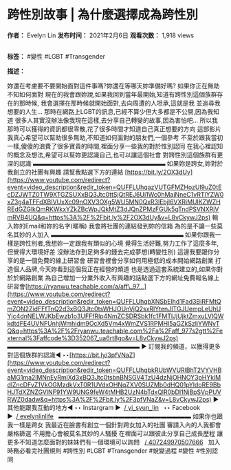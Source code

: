 # 跨性別故事 | 為什麼選擇成為跨性別

**作者：** Evelyn Lin
**发布时间：** 2021年2月6日
**观看次数：** 1,918 views

[![](data:image/gif;base64,iVBORw0KGgoAAAANSUhEUgAAAAEAAAABCAQAAAC1HAwCAAAAC0lEQVR42mN8XA8AAksBZG7LpHYAAAAASUVORK5CYII=)](/@evelynlin9628)

**标签：** #變性 #LGBT #Transgender

**描述：**

妳還在考慮要不要開始面對這件事嗎?妳還在等哪天妳準備好嗎? 如果你正在無助不知如何面對 現在的我會跟妳說,如果我回到當年最開始,知道有跨性別這個族群存在的那時候, 我會選擇在那時候就開始面對,去向周遭的人坦承,這就是我 並追尋我想要的人生... 那時在網路上LGBT的訊息,已經不算少但大多都是不公開,因為我知道 很多人其實沒辦法像我現在這樣,去分享自己轉變的故事,因為害怕吧... 所以我那時可以獲得的資訊都很零散,花了很多時間才知道自己真正想要的方向 這部影片我真心希望可以幫助很多無助,不知道如何面對的朋友們,一個參考 不至於跟我當初一樣,傻傻的浪費了很多寶貴的時間,裡面分享一些我的對於性別認同 在我心裡認知的概念及想法,希望可以幫妳更認識自己,也可以讓這個社會 對跨性別這個族群有更深的認識 ▬▬▬▬▬▬▬▬▬▬▬▬▬▬▬▬▬▬▬▬▬▬ 如果妳是跨女,妳對於我創立的社團有興趣 請幫我點選下方的連結 [https://bit.ly/2OX3dUy](https://www.youtube.com/redirect?event=video_description&redir_token=QUFFLUhqazVUTGFMZHozUl9uZ0tEcDZJWTZ0TW9XTGZSUXxBQ3Jtc0ttSjQtREJ6Ui1Wc0hMajNneC1vRTlYZW0xZ3g4aTFFdXBIVUxXc09nOXV3OXg5WU5MN0QxR3lEbjl6VXRiMUlKZWZHREdGZGlkQmRKWkxYZkZBcWpJQkMtZ3dJQnZPMzFGUk5qTndPSVNXRjVmRVB4UQ&q=https%3A%2F%2Fbit.ly%2F2OX3dUy&v=L8vCkywJ2ps) 輸入妳的Email和妳的名字(暱稱) 我會將社團的連結發到妳的信箱 為的是不讓一些莫名其妙的人加入 ▬▬▬▬▬▬▬▬▬▬▬▬▬▬▬▬▬▬▬▬▬▬ 如果你跟我一樣是跨性別者,我想妳一定跟我有類似的心境 覺得生活好難,努力工作了這麼多年,但覺得大環境好差 沒辦法存到足夠多的錢去完成夢想(轉變性別) 這邊我要跟你分享的是一個免費的線上研習會 研習會裡會分享如何用極低的成本開始網路創業 打造個人品牌,今天妳看到這個我正在經營的頻道 也是透過這套系統建立的,如果你對於於網路創業 為自己增加一分業外收入有興趣的話點選下方的網址免費報名線上研習會[https://ryanwu.teachable.com/a/aff\_97...](https://www.youtube.com/redirect?event=video_description&redir_token=QUFFLUhqbXNSbElhd1Fad3BiRFMtQmZON2ZidFFfTnQ2d3xBQ3Jtc0tsWHJOUnVjQ2sxRlYtenJITGJUempLeUhUYjc4dnNELWJKbEwzb1o3UFFfRlp4NmZCSDRSbk1fc1FMTlJjUjktZmxuLVlQWkdtdFE4UVNFUnhjWmhidm9OcXd5Vm4xWmZVS1RPMHI5aGZkSzliYWNyTQ&q=https%3A%2F%2Fryanwu.teachable.com%2Fa%2Faff_977s2gtt%2Fexternal%3Faffcode%3D352067_ua6rt8go&v=L8vCkywJ2ps) ▬▬▬▬▬▬▬▬▬▬▬▬▬▬▬▬▬▬▬▬▬▬ ▶︎ 訂閱我的頻道，以獲得更多對這個族群的認識◀︎ ‣‣[https://bit.ly/3pfVNaZ](https://www.youtube.com/redirect?event=video_description&redir_token=QUFFLUhqbkRUbWVURlBhT2VYVHBaMG1ma2lMNnEyRmlXd3xBQ3Jtc0tsbnBNSGV4TzU4dzNjOHNOY3pHYklMdlZncDFvZ1VkOGMzdkVxT0R1UVdxOHNqZXV0SUZMb0dHQ01pYldoRE9BbHJTdXZNZGVlNF91YW9UNG9feW4tMHB2UzN4bTdxQlR0bDI1NjBpSVpPUVRWZ0dadw&q=https%3A%2F%2Fbit.ly%2F3pfVNaZ&v=L8vCkywJ2ps) ▶︎其他能跟我互動的地方◀︎ ‣‣ Instargram ►  [/ yi\_syun\_lin](https://www.youtube.com/redirect?event=video_description&redir_token=QUFFLUhqbXhHbG5JOEdMWjk5Vy16MGdYWldPV0hiWmFwd3xBQ3Jtc0trdzBwZW41N3VhbDU1UkdzaDRtS1prdmR3ekpYS1ZRUHJYNlBsTjdLUUhBalU2RkMwV25xbUctWGtwSjhsYlJhVF96aFJLbVhCdjhneURSamdhMHdvcWxhRURkeTYzRzJBdjNjdnNKb2ZINGdLczlZTQ&q=https%3A%2F%2Fwww.instagram.com%2Fyi_syun_lin%2F&v=L8vCkywJ2ps)   ‣‣ Facebook ►  [/ evelynlinlife](https://www.youtube.com/redirect?event=video_description&redir_token=QUFFLUhqbTlRUVVUeUIweVBZU281bF9hMjU4MjlfYURiUXxBQ3Jtc0tsT0dRMnVDV2hTaUZwVDd0ZjZIZGNoWkdwTmRUdXIySHkybllCbHhQZ1V6VjdQY3BFUGloY1B3UXRVVW9tVndLOEVmRm5mWEh0ZG1WRTJYZEhlQmoyMVA2YWkwX2tFb3h4SVRkdlZjeGhhQTk1al9tOA&q=https%3A%2F%2Fwww.facebook.com%2FEvelynLinlife&v=L8vCkywJ2ps)   ▬▬▬▬▬▬▬▬▬▬▬▬▬▬▬▬▬▬▬▬▬▬ 如果你也跟我一樣是跨女 我最近在臉書有創立一個針對跨女加入的社團 審請入內的人我都會嚴格篩選 不用擔心會被莫名其妙的人騷擾 在裡面可以跟彼此分享自己成長歷程 讓更多不知道怎麼面對的妹妹們有一個環境可以詢問   [/ 407249970507666](https://www.youtube.com/redirect?event=video_description&redir_token=QUFFLUhqbGlUTEhWbXFTeDBleXRMSks5U0NHYU1rVlIxUXxBQ3Jtc0tsLTZSd3pzTnpZb2Rnei16SFlRdEZyaHR4cDhxNTNiOGViQW04QkdQaVFTellKUUhTVzEwR0V3SFo3RmpJNFhTajdFUWROa1ZEbjVJRGJJRV9mNGktaFRIT0RwVWRTNkZXV3ZNdjM5X0laY1BGT0tJdw&q=https%3A%2F%2Fwww.facebook.com%2Fgroups%2F407249970507666&v=L8vCkywJ2ps)   加入時務必看完社團規則 #跨性別 #LGBT #Transgender #蛻變過程 #變性 #性別認同
